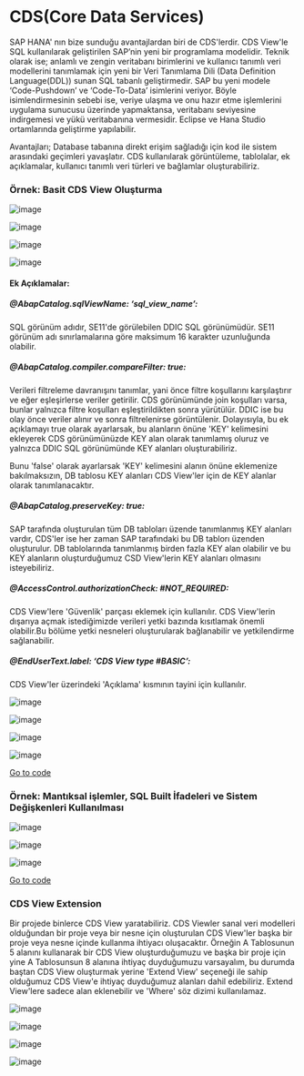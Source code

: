 # CDS(Core Data Services)

SAP HANA' nın bize sunduğu avantajlardan biri de CDS'lerdir. CDS View'le SQL kullanılarak geliştirilen SAP’nin yeni bir programlama modelidir.
Teknik olarak ise; anlamlı ve zengin veritabanı birimlerini ve kullanıcı tanımlı veri modellerini tanımlamak için yeni bir Veri Tanımlama Dili (Data Definition Language(DDL)) 
sunan SQL tabanlı geliştirmedir. SAP bu yeni modele ‘Code-Pushdown’ ve ‘Code-To-Data’ isimlerini veriyor. Böyle isimlendirmesinin sebebi ise, veriye ulaşma ve onu hazır etme işlemlerini uygulama sunucusu üzerinde yapmaktansa, veritabanı seviyesine indirgemesi ve yükü veritabanına vermesidir. 
Eclipse ve Hana Studio ortamlarında geliştirme yapılabilir.

Avantajları;
Database tabanına direkt erişim sağladığı için kod ile sistem arasındaki geçimleri yavaşlatır. 
CDS kullanılarak görüntüleme, tablolalar, ek açıklamalar, kullanıcı tanımlı veri türleri ve bağlamlar oluşturabiliriz. 

### Örnek: Basit CDS View Oluşturma

![image](https://user-images.githubusercontent.com/26427511/145884694-5ddbb1de-65a1-4fee-9697-a64200c11373.png)

![image](https://user-images.githubusercontent.com/26427511/145952321-3eefc626-4fbc-4a80-9d0b-1b375aebcd0f.png)

![image](https://user-images.githubusercontent.com/26427511/145885156-082d6450-cc31-4d3c-8125-968dedfb93d6.png)

![image](https://user-images.githubusercontent.com/26427511/145885910-c97989b2-799f-4f60-9d4f-26309c01a7c1.png)

#### Ek Açıklamalar:

##### @AbapCatalog.sqlViewName: ‘sql_view_name’: 
SQL görünüm adıdır, SE11'de görülebilen DDIC SQL görünümüdür. SE11 görünüm adı sınırlamalarına göre maksimum 16 karakter uzunluğunda olabilir. 

##### @AbapCatalog.compiler.compareFilter: true:
Verileri filtreleme davranışını tanımlar, yani önce filtre koşullarını karşılaştırır ve eğer eşleşirlerse veriler getirilir. CDS görünümünde join koşulları varsa, bunlar yalnızca filtre koşulları eşleştirildikten sonra yürütülür. DDIC ise bu olay önce veriler alınır ve sonra filtrelenirse görüntülenir. Dolayısıyla, bu ek açıklamayı true olarak ayarlarsak, bu alanların önüne 'KEY' kelimesini ekleyerek CDS görünümünüzde KEY alan olarak tanımlamış oluruz ve  yalnızca DDIC SQL görünümünde KEY alanları oluşturabiliriz.

Bunu 'false' olarak ayarlarsak 'KEY' kelimesini alanın önüne eklemenize bakılmaksızın, DB tablosu KEY alanları CDS View'ler için de KEY alanlar olarak tanımlanacaktır.

##### @AbapCatalog.preserveKey: true:
SAP tarafında oluşturulan tüm DB tabloları üzende tanımlanmış KEY alanları vardır, CDS'ler ise her zaman SAP tarafındaki bu DB tablorı üzenden oluşturulur. DB tablolarında tanımlanmış birden fazla KEY alan olabilir ve bu KEY alanların oluşturduğumuz CSD View'lerin KEY alanları olmasını isteyebiliriz. 

##### @AccessControl.authorizationCheck: #NOT_REQUIRED:
CDS View'lere 'Güvenlik' parçası eklemek için kullanılır. CDS View'lerin dışarıya açmak istediğimizde verileri yetki bazında kısıtlamak önemli olabilir.Bu bölüme yetki nesneleri oluşturularak bağlanabilir ve yetkilendirme sağlanabilir.

##### @EndUserText.label: ‘CDS View type #BASIC’:
CDS View'ler üzerindeki 'Açıklama' kısmının tayini için kullanılır.

![image](https://user-images.githubusercontent.com/26427511/145891472-4b12639e-5d70-4d83-b022-4c36a29bd0ee.png)

![image](https://user-images.githubusercontent.com/26427511/145890633-f77b7381-f05d-4975-8891-c598cf423f09.png)

![image](https://user-images.githubusercontent.com/26427511/145890791-2e6d7f8f-73b5-40e0-82e8-4b1f7ea481db.png)

![image](https://user-images.githubusercontent.com/26427511/145891019-a1a6761e-6ab5-4533-83d8-d7b12e6ec09d.png)

[Go to code](sourceCode/ZAATAN_CDS_DEMO_1.abap)
 
### Örnek: Mantıksal işlemler, SQL Built İfadeleri ve Sistem Değişkenleri Kullanılması

![image](https://user-images.githubusercontent.com/26427511/145999657-c4e606ee-7476-4ff8-831a-8d84f941927b.png)

![image](https://user-images.githubusercontent.com/26427511/145998985-b8adcd89-8142-46b8-8284-2b8a40a9a09e.png)

![image](https://user-images.githubusercontent.com/26427511/145999396-4ed51db0-8699-409a-99ca-f19f747c63c0.png)

[Go to code](sourceCode/ZAATAN_CDS_DEMO_2.abap)
 
### CDS View Extension
Bir projede binlerce CDS View yaratabiliriz. CDS Viewler sanal veri modelleri olduğundan bir proje veya bir nesne için oluşturulan CDS View'ler başka bir proje veya nesne içinde kullanma ihtiyacı oluşacaktır. Örneğin A Tablosunun 5 alanını kullanarak bir CDS View oluşturduğumuzu ve başka bir proje için yine A Tablosunsun 8 alanına ihtiyaç duyduğumuzu varsayalım, bu durumda baştan CDS View oluşturmak yerine 'Extend View' seçeneği ile sahip olduğumuz CDS View'e ihtiyaç duyduğumuz alanları dahil edebiliriz. Extend View'lere sadece alan eklenebilir ve 'Where' söz dizimi kullanılamaz.

![image](https://user-images.githubusercontent.com/26427511/146031872-d4d08b17-472e-4c3c-91b3-9c8dc5b2285d.png)

![image](https://user-images.githubusercontent.com/26427511/146034039-e91b6604-8643-40b8-8b92-3a9703d2e13f.png)

![image](https://user-images.githubusercontent.com/26427511/146033921-1c0a826b-35c8-4b34-805c-5a698335fd57.png)

![image](https://user-images.githubusercontent.com/26427511/146034504-257e2a27-d520-4e79-9c0f-98d0007e3322.png)



